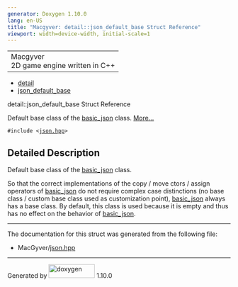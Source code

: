 ```yaml
---
generator: Doxygen 1.10.0
lang: en-US
title: "Macgyver: detail::json_default_base Struct Reference"
viewport: width=device-width, initial-scale=1
---
```


<div id="top">

<div id="titlearea">

<table data-cellspacing="0" data-cellpadding="0">
<colgroup>
<col style="width: 100%" />
</colgroup>
<tbody>
<tr id="projectrow" class="odd">
<td id="projectalign"><div id="projectname">
Macgyver
</div>
<div id="projectbrief">
2D game engine written in C++
</div></td>
</tr>
</tbody>
</table>

</div>

<div id="main-nav">

</div>

<div id="nav-path" class="navpath">

- <a href="namespacedetail.html" class="el">detail</a>
- <a href="structdetail_1_1json__default__base.html"
  class="el">json_default_base</a>

</div>

</div>

<div class="header">

<div class="headertitle">

<div class="title">

detail::json_default_base Struct Reference

</div>

</div>

</div>

<div class="contents">

Default base class of the
<a href="classbasic__json.html" class="el">basic_json</a> class.
[More...](#details)

`#include <`<a href="json_8hpp_source.html" class="el"><code>json.hpp</code></a>`>`

<span id="details"></span>

## Detailed Description

<div class="textblock">

Default base class of the
<a href="classbasic__json.html" class="el">basic_json</a> class.

So that the correct implementations of the copy / move ctors / assign
operators of <a href="classbasic__json.html" class="el">basic_json</a>
do not require complex case distinctions (no base class / custom base
class used as customization point),
<a href="classbasic__json.html" class="el">basic_json</a> always has a
base class. By default, this class is used because it is empty and thus
has no effect on the behavior of
<a href="classbasic__json.html" class="el">basic_json</a>.

</div>

------------------------------------------------------------------------

The documentation for this struct was generated from the following file:

- MacGyver/<a href="json_8hpp_source.html" class="el">json.hpp</a>

</div>

------------------------------------------------------------------------

<span class="small">Generated
by [<img src="doxygen.svg" class="footer" width="104" height="31"
alt="doxygen" />](https://www.doxygen.org/index.html) 1.10.0</span>
